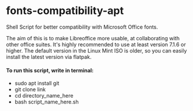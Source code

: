 # fonts-compatibility-apt
<p>Shell Script for better compatibility with Microsoft Office fonts.</p>
The aim of this is to make Libreoffice more usable, at collaborating with other office suites. 
It's highly recommended to use at least version 7.1.6 or higher.
The default version in the Linux Mint ISO is older, so you can easily install the latest version via flatpak.

#### To run this script, write in terminal:

*  sudo apt install git
*  git clone link
*  cd directory_name_here
*  bash script_name_here.sh
			
